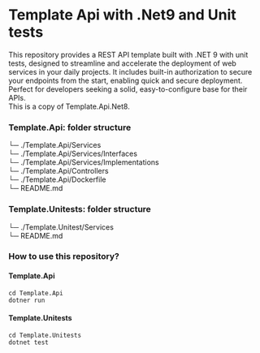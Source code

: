 # Template Api with .Net9 and Unit tests
This repository provides a REST API template built with .NET 9 with unit tests, designed to streamline and accelerate the deployment of web services in your daily projects. It includes built-in authorization to secure your endpoints from the start, enabling quick and secure deployment. Perfect for developers seeking a solid, easy-to-configure base for their APIs.<br>
This is a copy of Template.Api.Net8.

### Template.Api: folder structure
└─ ./Template.Api/Services <br>
└─ ./Template.Api/Services/Interfaces <br>
└─ ./Template.Api/Services/Implementations <br>
└─ ./Template.Api/Controllers <br>
└─ ./Template.Api/Dockerfile <br>
└─ README.md <br>

### Template.Unitests: folder structure
└─ ./Template.Unitest/Services <br>
└─ README.md <br>

### How to use this repository?
#### Template.Api
```
cd Template.Api
dotner run
```

#### Template.Unitests
```
cd Template.Unitests
dotnet test
```


